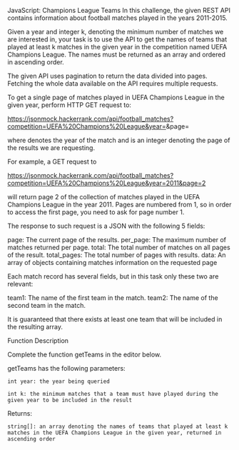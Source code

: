 JavaScript: Champions League Teams
In this challenge, the given REST API contains information about football matches played in the years 2011-2015.

 

Given a year and integer k, denoting the minimum number of matches we are interested in, your task is to use the API to get the names of teams that played at least k matches in the given year in the competition named UEFA Champions League. The names must be returned as an array and ordered in ascending order.

 

The given API uses pagination to return the data divided into pages. Fetching the whole data available on the API requires multiple requests.

 

To get a single page of matches played in UEFA Champions League in the given year, perform HTTP GET request to:

https://jsonmock.hackerrank.com/api/football_matches?competition=UEFA%20Champions%20League&year=<year>&page=<pageNumber>

where <year> denotes the year of the match and <pageNumber> is an integer denoting the page of the results we are requesting.

 

For example, a GET request to

https://jsonmock.hackerrank.com/api/football_matches?competition=UEFA%20Champions%20League&year=2011&page=2

will return page 2 of the collection of matches played in the UEFA Champions League in the year 2011. Pages are numbered from 1, so in order to access the first page, you need to ask for page number 1.

 

The response to such request is a JSON with the following 5 fields:

page: The current page of the results.
per_page: The maximum number of matches returned per page.
total: The total number of matches on all pages of the result.
total_pages: The total number of pages with results.
data: An array of objects containing matches information on the requested page
 

Each match record has several fields, but in this task only these two are relevant:

team1: The name of the first team in the match.
team2: The name of the second team in the match.
 

It is guaranteed that there exists at least one team that will be included in the resulting array.

 

Function Description

Complete the function getTeams in the editor below. 

 

getTeams has the following parameters:

    int year: the year being queried

    int k: the minimum matches that a team must have played during the given year to be included in the result

Returns:

    string[]: an array denoting the names of teams that played at least k matches in the UEFA Champions League in the given year, returned in ascending order

